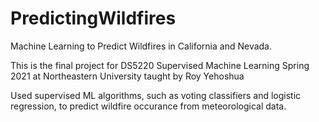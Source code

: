 # PredictingWildfires
Machine Learning to Predict Wildfires in California and Nevada. 

This is the final project for DS5220 Supervised Machine Learning Spring 2021 at Northeastern University taught by Roy Yehoshua

Used supervised ML algorithms, such as voting classifiers and logistic regression, to predict wildfire occurance from meteorological data.

